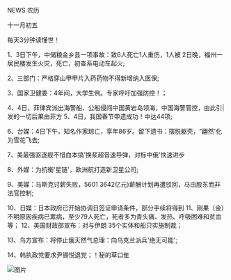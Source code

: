 NEWS 农历

十一月初五

每天3分钟读懂世！

1、3日下午，中储粮金乡县一项事故：致6人死亡1人重伤，1人被 2日晚，福州一居民楼发生火灾，死亡，初查系电动车起火;

2、三部门：严格穿山甲甲片入药药物不得新增纳入医保;

3、国家卫健委：4年间，大学生例。专家呼吁加强防控！；

4、4日，菲律宾派出海警船、公船侵闯中国黄岩岛领海，中国海警管控，由此引|发的一切后果由菲方 5、4日，我国春节申遗成功！中达44项;

6、台媒：4日下午，知名作家琼亡，享年86岁。留下遗书：摆脱躯壳，“翩然'化为雪花飞去;

7、美最强驱逐舰不惜血本搞'换浆超音速导弹，对标中俄'快速进步

8、外媒：为抗衡'星链'，欧洲航打造新卫星公司;

9、美媒：马斯克讨薪失败，5601 3642亿元)薪酬计划再遭驳回，马由股东而非法官控制;

10、日媒：日本政府已开始协调日签证申请条件，部分手续将得到 11、刚果（金）不明原因疾病已累病，至少79人死亡，死者多为青头痛、发热、呼吸困难和贫血等； 12、美国财政部宣布：对与伊朗 35个实体和船只实施制裁；

13、乌方宣布：将停止俄天然气总理：向乌克兰派兵'绝无可能';

14、韩执政党要求尹锡悦退党；！秘的草口隹

![图片](https://api.03c3.cn/api/zb)
